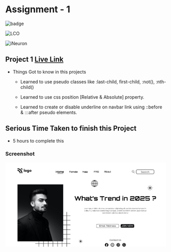 
# Assignment - 1

![badge](https://img.shields.io/badge/Hitesh%20Choudhary-FullStack--JS--Bootcamp-orange)

![LCO](https://img.shields.io/badge/LCO-FullStack--JS--Bootcamp-green)

![iNeuron](https://img.shields.io/badge/iNeuron-FullStack--JS--Bootcamp-blue)

## Project 1 [Live Link](https://vinaymaurya-project-1.netlify.app/)

- Things Got to know in this projects
    * Learned to use pseudo classes like :last-child, first-child, :not(), :nth-child()

    * Learned to use css position [Relative & Absolute] property.

    * Learned to create or disable underline on navbar link using ::before & :::after pseudo elements.

## Serious Time Taken to finish this Project

- 5 hours to complete this

### Screenshot

![Project-1](./thumbnail.png)